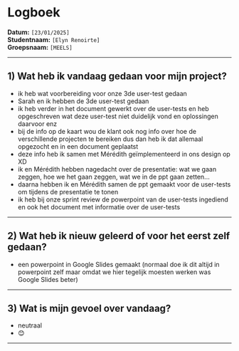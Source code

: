 # Logboek

**Datum:** `[23/01/2025]`  
**Studentnaam:** `[Elyn Renoirte]`  
**Groepsnaam:** `[MEELS]`

---

## 1) Wat heb ik vandaag gedaan voor mijn project?

- ik heb wat voorbereiding voor onze 3de user-test gedaan
- Sarah en ik hebben de 3de user-test gedaan
- ik heb verder in het document gewerkt over de user-tests en heb opgeschreven wat deze user-test niet duidelijk vond en oplossingen daarvoor enz
- bij de info op de kaart wou de klant ook nog info over hoe de verschillende projecten te bereiken dus dan heb ik dat allemaal opgezocht en in een document geplaatst 
- deze info heb ik samen met Mérédith geïmplementeerd in ons design op XD
- ik en Mérédith hebben nagedacht over de presentatie: wat we gaan zeggen, hoe we het gaan zeggen, wat we in de ppt gaan zetten...
- daarna hebben ik en Mérédith samen de ppt gemaakt voor de user-tests om tijdens de presentatie te tonen
- ik heb bij onze sprint review de powerpoint van de user-tests ingediend en ook het document met informatie over de user-tests




---

## 2) Wat heb ik nieuw geleerd of voor het eerst zelf gedaan?

- een powerpoint in Google Slides gemaakt (normaal doe ik dit altijd in powerpoint zelf maar omdat we hier tegelijk moesten werken was Google Slides beter)

---

## 3) Wat is mijn gevoel over vandaag?
- neutraal
- 😊

---
